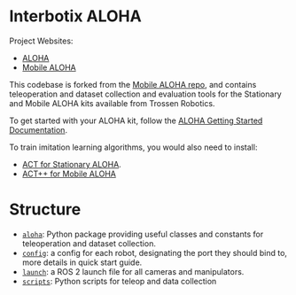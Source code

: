 # Interbotix ALOHA

Project Websites:

* [ALOHA](https://tonyzhaozh.github.io/aloha/)
* [Mobile ALOHA](https://mobile-aloha.github.io/)

This codebase is forked from the [Mobile ALOHA repo](https://github.com/MarkFzp/mobile-aloha), and contains teleoperation and dataset collection and evaluation tools for the Stationary and Mobile ALOHA kits available from Trossen Robotics.

To get started with your ALOHA kit, follow the [ALOHA Getting Started Documentation](https://docs.trossenrobotics.com/aloha_docs/getting_started.html).

To train imitation learning algorithms, you would also need to install:

* [ACT for Stationary ALOHA](https://github.com/tonyzhaozh/act).
* [ACT++ for Mobile ALOHA](https://github.com/MarkFzp/act-plus-plus)

# Structure
- [``aloha``](./aloha/): Python package providing useful classes and constants for teleoperation and dataset collection.
- [``config``](./config/): a config for each robot, designating the port they should bind to, more details in quick start guide.
- [``launch``](./launch): a ROS 2 launch file for all cameras and manipulators.
- [``scripts``](./scripts/): Python scripts for teleop and data collection
